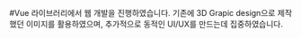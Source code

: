 #Vue 라이브러리에서 웹 개발을 진행하였습니다.
 기존에 3D Grapic design으로 제작했던 이미지를 활용하였으며, 추가적으로 동적인 UI/UX를 만드는데 집중하였습니다.
